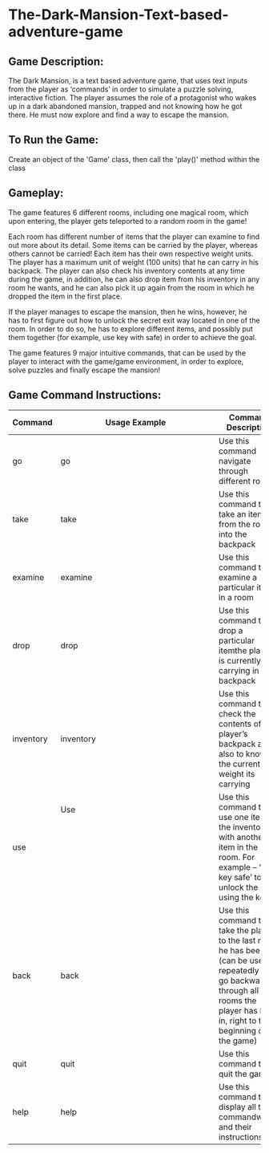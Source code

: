 # The-Dark-Mansion-Text-based-adventure-game

## Game Description:

The Dark Mansion, is a text based adventure game, that uses text inputs from the player as ‘commands’ in order to simulate a puzzle solving, interactive fiction. The player assumes the role of a protagonist who wakes up in a dark abandoned mansion, trapped and not knowing how he got there. He must now explore and find a way to escape the mansion.

## To Run the Game:
Create an object of the 'Game' class, then call the 'play()' method within the class

## Gameplay:
The game features 6 different rooms, including one magical room, which upon entering, the player gets teleported to a random room in the game! 

Each room has different number of items that the player can examine to find out more about its detail. Some items can be carried by the player, whereas others cannot be carried! Each item has their own respective weight units. The player has a maximum unit of weight (100 units) that he can carry in his backpack. The player can also check his inventory contents at any time during the game, in addition, he can also drop item from his inventory in any room he wants, and he can also pick it up again from the room in which he dropped the item in the first place.

If the player manages to escape the mansion, then he wins, however, he has to first figure out how to unlock the secret exit way located in one of the room. In order to do so, he has to explore different items, and possibly put them together (for example, use key with safe) in order to achieve the goal.

The game features 9 major intuitive commands, that can be used by the player to interact with the game/game environment, in order to explore, solve puzzles and finally escape the mansion!

## Game Command Instructions:
| Command  | Usage Example | Command Description |
| ------- | ------------- | ----------------------- |
| go  | go <Direction>  | Use this command navigate through different rooms |
| take  | take <item name>  | Use this command to take an item from the room into the backpack  |
| examine  | examine <item name>  | Use this command to examine a particular item in a room |
| drop  | drop <item name>  | Use this command to drop a particular itemthe player is currently carrying in the backpack  |
| inventory  | inventory  | Use this command to check the contents of the player’s backpack and also to know the current total weight its carrying |
| use  | Use <item in inventory> <object to use the item with>  | Use this command to use one item in the inventory with another item in the room. For example – ‘use key safe’ to unlock the safe using the key  |
| back  | back  | Use this command to take the player to the last room he has been in (can be used repeatedly to go backwards through all the rooms the player has been in, right to the beginning of the game) |
| quit  | quit  | Use this command to quit the game  |
| help  | help  | Use this command to display all the commandwords and their instructions |

